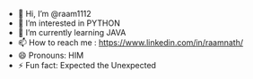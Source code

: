 - 👋 Hi, I’m @raam1112
- 👀 I’m interested in PYTHON
- 🌱 I’m currently learning JAVA
- 📫 How to reach me : https://www.linkedin.com/in/raamnath/
- 😄 Pronouns: HIM
- ⚡ Fun fact: Expected the Unexpected

<!---
raam1112/raam1112 is a ✨ special ✨ repository because its `README.md` (this file) appears on your GitHub profile.
You can click the Preview link to take a look at your changes.
--->
